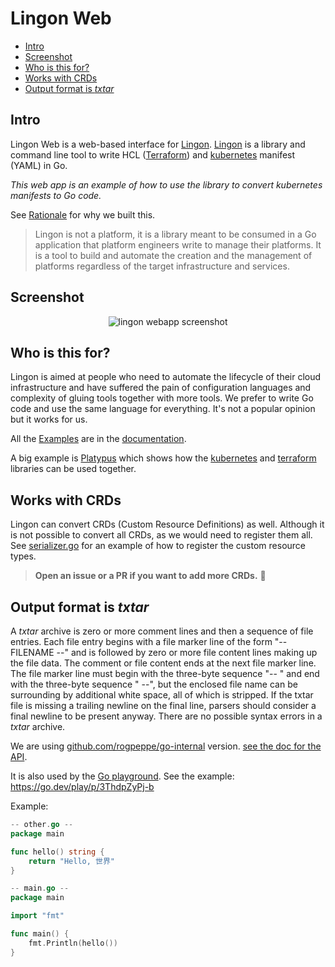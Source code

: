 # Lingon Web <!-- omit in toc -->

* [Intro](#intro)
* [Screenshot](#screenshot)
* [Who is this for?](#who-is-this-for)
* [Works with CRDs](#works-with-crds)
* [Output format is _txtar_](#output-format-is-txtar)

## Intro

Lingon Web is a web-based interface for [Lingon](https://github.com/volvo-cars/lingon).
[Lingon](https://github.com/volvo-cars/lingon) is a library and command line tool to write HCL (<a href="https://www.terraform.io/" rel="nofollow">Terraform</a>)
and <a href="https://kubernetes.io" rel="nofollow">kubernetes</a> manifest (YAML) in Go.

_This web app is an example of how to use the library to convert kubernetes manifests to Go code._

See <a href="https://github.com/volvo-cars/lingon/blob/main/docs/rationale.md">Rationale</a> for why we built this.

> Lingon is not a platform, it is a library meant to be consumed in a Go application that platform engineers write to manage their platforms.
> It is a tool to build and automate the creation and the management of platforms regardless of the target infrastructure and services.

## Screenshot

<p align="center">
<img src="https://user-images.githubusercontent.com/5487021/231055446-49ea2307-e16a-47ce-95e9-8ad11c24df73.png" alt="lingon webapp screenshot">
</p>


## Who is this for?

Lingon is aimed at people who need to automate the lifecycle of their cloud infrastructure
and have suffered the pain of configuration languages and complexity of gluing tools together with more tools.
We prefer to write Go code and use the same language for everything. 
It's not a popular opinion but it works for us.

All the <a href="https://github.com/volvo-cars/lingon/blob/main/docs">Examples</a> are in the <a href="https://github.com/volvo-cars/lingon/blob/main/docs">documentation</a>.

A big example is <a href="https://github.com/volvo-cars/lingon/blob/main/docs/platypus2">Platypus</a> which shows how
the <a href="https://github.com/volvo-cars/lingon/blob/main/docs/kubernetes">kubernetes</a>
and <a href="https://github.com/volvo-cars/lingon/blob/main/docs/terraform">terraform</a> libraries can be used together.

## Works with CRDs

Lingon can convert CRDs (Custom Resource Definitions) as well. 
Although it is not possible to convert all CRDs, as we would need to register them all.
See [serializer.go](./knowntypes/serializer.go) for an example of how to register the custom resource types.

> **Open an issue or a PR if you want to add more CRDs.** 🥲

## Output format is _txtar_

A _txtar_ archive is zero or more comment lines and then a sequence of file entries. 
Each file entry begins with a file marker line of the form "-- FILENAME --" and 
is followed by zero or more file content lines making up the file data. 
The comment or file content ends at the next file marker line. 
The file marker line must begin with the three-byte sequence "-- " and end with the three-byte sequence " --", 
but the enclosed file name can be surrounding by additional white space, all of which is stripped.
If the txtar file is missing a trailing newline on the final line, 
parsers should consider a final newline to be present anyway.
There are no possible syntax errors in a _txtar_ archive.

We are using [github.com/rogpeppe/go-internal](github.com/rogpeppe/go-internal) version.
<a href="https://pkg.go.dev/github.com/rogpeppe/go-internal@v1.10.0/txtar">see the doc for the API</a>.

It is also used by the [Go playground](https://go.dev/play). See the example: https://go.dev/play/p/3ThdpZyPj-b

Example:
```go 
-- other.go --
package main

func hello() string {
	return "Hello, 世界"
}

-- main.go --
package main

import "fmt"

func main() {
	fmt.Println(hello())
}

```

